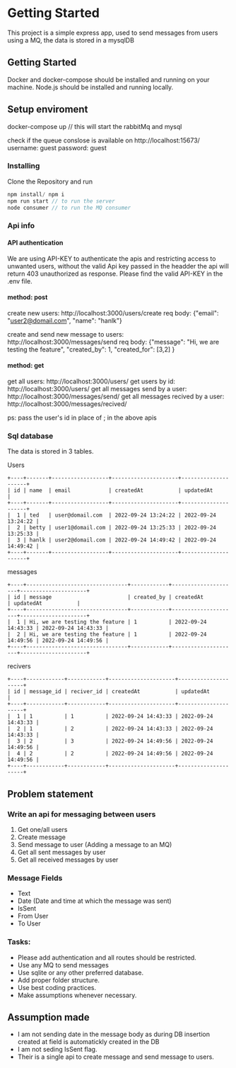 # Getting Started 

This project is a simple express app, used to send messages from users using a MQ,
the data is stored in a mysqlDB

## Getting Started

Docker and docker-compose should be installed and running on your machine. 
Node.js should be installed and running locally.

## Setup enviroment 

docker-compose up // this will start the rabbitMq and mysql
 
check if the queue conslose is available on http://localhost:15673/ username: guest password: guest

### Installing

Clone the Repository and run

```js
npm install/ npm i
npm run start // to run the server 
node consumer // to run the MQ consumer
```


### Api info

#### API authentication

We are using API-KEY to authenticate the apis and restricting access to unwanted users,
without the valid Api key passed in the headder the api will return 403 unauthorized as response.
Please find the valid API-KEY in the .env file.

#### method: post 

create new users: http://localhost:3000/users/create 
req body:  {"email": "user2@domail.com", "name": "hanlk"}

create and send new message to users: http://localhost:3000/messages/send
req body: {"message": "Hi, we are testing the feature", "created_by": 1, "created_for": [3,2] }

#### method: get

get all users: http://localhost:3000/users/
get users by id: http://localhost:3000/users/<id>
get all messages send by a user: http://localhost:3000/messages/send/<id>
get all messages recived by a user: http://localhost:3000/messages/recived/<id>

ps: pass the user's id in place of <id>; in the above apis

### Sql database

The data is stored in 3 tables.

Users 
```
+----+-------+------------------+---------------------+---------------------+
| id | name  | email            | createdAt           | updatedAt           |
+----+-------+------------------+---------------------+---------------------+
|  1 | ted   | user@domail.com  | 2022-09-24 13:24:22 | 2022-09-24 13:24:22 |
|  2 | betty | user1@domail.com | 2022-09-24 13:25:33 | 2022-09-24 13:25:33 |
|  3 | hanlk | user2@domail.com | 2022-09-24 14:49:42 | 2022-09-24 14:49:42 |
+----+-------+------------------+---------------------+---------------------+
```
messages
```
+----+--------------------------------+------------+---------------------+---------------------+
| id | message                        | created_by | createdAt           | updatedAt           |
+----+--------------------------------+------------+---------------------+---------------------+
|  1 | Hi, we are testing the feature | 1          | 2022-09-24 14:43:33 | 2022-09-24 14:43:33 |
|  2 | Hi, we are testing the feature | 1          | 2022-09-24 14:49:56 | 2022-09-24 14:49:56 |
+----+--------------------------------+------------+---------------------+---------------------+
```
recivers
```
+----+------------+------------+---------------------+---------------------+
| id | message_id | reciver_id | createdAt           | updatedAt           |
+----+------------+------------+---------------------+---------------------+
|  1 | 1          | 1          | 2022-09-24 14:43:33 | 2022-09-24 14:43:33 |
|  2 | 1          | 2          | 2022-09-24 14:43:33 | 2022-09-24 14:43:33 |
|  3 | 2          | 3          | 2022-09-24 14:49:56 | 2022-09-24 14:49:56 |
|  4 | 2          | 2          | 2022-09-24 14:49:56 | 2022-09-24 14:49:56 |
+----+------------+------------+---------------------+---------------------+
```

## Problem statement
### Write an api for messaging between users
1. Get one/all users
2. Create message
3. Send message to user (Adding a message to an MQ)
4. Get all sent messages by user
5. Get all received messages by user

### Message Fields
* Text
* Date (Date and time at which the message was sent)
* IsSent 
* From User
* To User

### Tasks:
* Please add authentication and all routes should be restricted. 
* Use any MQ to send messages
* Use sqlite or any other preferred database. 
* Add proper folder structure.
* Use best coding practices.
* Make assumptions whenever necessary.

## Assumption made
* I am not sending date in the message body as during DB insertion created at field is automatickly created in the DB
* I am not seding IsSent flag.
* Their is a single api to create message and send message to users.
